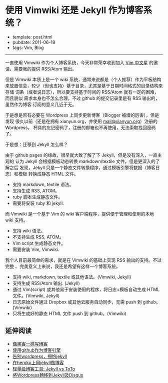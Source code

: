
# 使用 Vimwiki 还是 Jekyll 作为博客系统？

- template: post.html
- pubdate: 2011-06-19
- tags: Vim, Blog

----


一直使用 Vimwiki 作为个人博客系统，今天非常荣幸收到加入
[Vim 中文星](http://planet.vim-cn.com/) 的邀请，需要我的提供 RSS/Atom 输出。

但是 Vimwiki 本质上是一个 wiki 系统，通常来说都是（个人推荐）作为平板结构
来放置信息，较少（但也支持）基于目录，尤其是基于日期时间格式的目录结构来存储
词条（或者说日志），所以要支持基于时间的 RSS/Atom 就有一定的困难，而且貌似
需求本身也不怎么合理，不过 github 的提交记录里是有 RSS 输出的，虽然作为博客
订阅的意义几近于无。

于是想是否有必要在 Wordpress 上同步更新博客（Blogger 被墙的厉害），但是发现
很久以前（还是在拥有 xianyun.org，并使用 mail@xianyun.org）注册的 Wordpress，
杯具的忘记密码了，注册的邮箱也不再使用，无法索取找回密码了。

于是想：迁移到 Jekyll 怎么样？

由于 github pages 的缘故，很早就大致了解了下 Jekyll，但是没有深入，一直主观的
认为 Jekyll 会根据模板动态转换 markdown/textile 文件。但是更深入的了解之后
发现，Jekyll 只是一个静态文件转换程序，通过模板引擎将数据（博客日志）和模板
转换成静态 HTML 文件。

* 支持 markdown, textile 语法。
* 支持生成 RSS, ATOM。
* ruby 脚本生成静态文件。
* 需要将安装 ruby 和 jekyll.

而 Vimwiki 是一个基于 Vim 的 wiki 客户端程序，提供便于管理和使用的本地 wiki 支持。

* 支持 wiki 语法。
* 不支持生成 RSS, ATOM。
* Vim script 生成静态文件。
* 需要安装 Vim, Vimwiki.

我个人目前最简单的需求，就是在 Vimwiki 的基础上实现 RSS 输出的支持。不过完整
、完美意义上来说，我还是希望有这样一个博客系统。

* 支持 wiki, markdown, textile 或其他语法。(Vimwiki, Jekyll)
* 支持生成 RSS/Atom 输出. (Jekyll)
* 通过 Vim(script) 或其他易于安装使用的程序，将日志+模板自动生成 HTML 文件。(Vimwiki, Jekyll)
* 日志原始文件通过 Dropbox 或其他云服务自动同步，无需 push 到 github。(Vimwiki)
* 只将生成好的静态 HTML 文件 push 到 github。(Vimwiki)

## 延伸阅读

* [像黑客一样写博客](http://kyle.xlau.org/2009/08/13/blogging-like-a-hacker.html)
* [使用github作为博客引擎](http://blog.leezhong.com/tech/2010/08/25/make-github-as-blog-engine.html)
* [告别wordpress，拥抱jekyll](http://www.yangzhiping.com/tech/wordpress-to-jekyll.html)
* [在heroku上用jekyll做博客](http://roylez.heroku.com/2010/02/04/jekyll-on-heroku.html)
* [轻量级博客工具: Jekyll vs ToTo](http://www.shaoshing.com/2010/04/03/blog-engine-jekyll-vs-toto/)
* [將Wordpress轉移到Jekyll及Disqus](http://blog.miaout17.net/2011/05/08/convert-wordpress-to-jekyll-and-disqus/)
